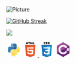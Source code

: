 <img src="https://z3ro-c0nfig.github.io/uploads/1/4/1/9/141949861/aki0_orig.gif" alt="Picture" style="width:495px;height:195px">

<a href="https://git.io/streak-stats"><img src="https://github-readme-streak-stats.herokuapp.com?user=z3ro-c0nfig&theme=dark&hide_border=true" alt="GitHub Streak" /></a>

<a href="https://www.buymeacoffee.com/aki0"><img src="https://img.buymeacoffee.com/button-api/?text=Buy me a kebab&emoji=🥙&slug=aki0&button_colour=000000&font_colour=ffffff&font_family=Poppins&outline_colour=ffffff&coffee_colour=FFDD00" /></a>

<p align="left"> <img src="https://raw.githubusercontent.com/devicons/devicon/master/icons/python/python-original.svg" alt="python" width="40" height="40"/> <a href="https://www.w3schools.com/css/" target="_blank" rel="noreferrer"> <a href="https://www.w3.org/html/" target="_blank" rel="noreferrer"> <img src="https://raw.githubusercontent.com/devicons/devicon/master/icons/html5/html5-original-wordmark.svg" alt="html5" width="40" height="40"/> </a> <img src="https://raw.githubusercontent.com/devicons/devicon/master/icons/css3/css3-original-wordmark.svg" alt="css3" width="40" height="40"/> </a> <a href="https://www.python.org" target="_blank" rel="noreferrer"> </a> <a href="https://www.w3schools.com/cs/" target="_blank" rel="noreferrer"> <img src="https://raw.githubusercontent.com/devicons/devicon/master/icons/csharp/csharp-original.svg" alt="csharp" width="40" height="40"/> </a> </p>
